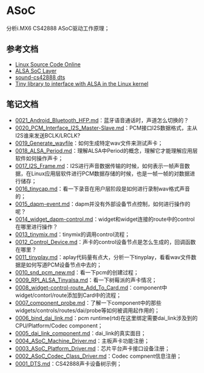 # ASoC

分析i.MX6 CS42888 ASoC驱动工作原理；

## 参考文档

* [Linux Source Code Online](https://elixir.bootlin.com/linux/latest/source)
* [ALSA SoC Layer](https://www.kernel.org/doc/html/v4.11/sound/soc/index.html)
* [sound-cs42888 dts](https://github.com/torvalds/linux/blob/master/arch/arm/boot/dts/imx6qdl-sabreauto.dtsi#L124)
* [Tiny library to interface with ALSA in the Linux kernel](https://github.com/tinyalsa/tinyalsa)

## 笔记文档

* [0021_Android_Bluetooth_HFP.md](docs/0021_Android_Bluetooth_HFP.md)：蓝牙语音通话时，声道怎么切换的？
* [0020_PCM_Interface_I2S_Master-Slave.md](docs/0020_PCM_Interface_I2S_Master-Slave.md)：PCM接口I2S数据格式，主从I2S谁来发送BCLK/LRCLK?
* [0019_Generate_wavfile](docs/0019_Generate_wavfile/README.md)：如何生成特定wav文件来测试声卡；
* [0018_ALSA_Period.md](docs/0018_ALSA_Period.md)：理解ALSA中Period的概念，理解它才能理解应用层软件如何操作声卡；
* [0017_I2S_Frame.md](docs/0017_I2S_Frame.md)：I2S进行声音数据传输的时候，如何表示一帧声音数据，在Linux应用层软件进行PCM数据存储的时候，也是一帧一帧的对数据进行储存；
* [0016_tinycap.md](docs/0016_tinycap.md)：看一下录音在用户层阶段是如何进行录制wav格式声音的；
* [0015_dapm-event.md](docs/0015_dapm-event.md)：dapm并没有外部设备节点控制，如何进行操作的呢？
* [0014_widget_dapm-control.md](docs/0014_widget_dapm-cmntrol.md)：widget和widget连接的route中的control在哪里进行操作？
* [0013_tinymix.md](docs/0013_tinymix.md)：tinymix的调用control流程；
* [0012_Control_Device.md](docs/0012_Control_Device.md)：声卡的control设备节点是怎么生成的，回调函数在哪里？
* [0011_tinyplay.md](docs/0011_tinyplay.md)：aplay代码量有点大，分析一下tinyplay，看看wav文件数据是如何写道PCM设备节点中去的；
* [0010_snd_pcm_new.md](docs/0010_snd_pcm_new.md)：看一下pcm的创建过程；
* [0009_RPI_ALSA_Tinyalsa.md](docs/0009_RPI_ALSA_Tinyalsa.md)：看一下树莓派的声卡情况；
* [0008_widget-control-route_Add_To_Card.md](docs/0008_widget-control-route_Add_To_Card.md)：component中widget/contorl/route添加到Card中的流程；
* [0007_component_probe.md](docs/0007_component_probe.md)：了解一下component中的那些widgets/controls/routes/dai/probe等如何被调用起作用的；
* [0006_bind_dai_link.md](docs/0006_bind_dai_link.md)：pcm runtime(rtd)在这里绑定需要dai_link涉及到的CPU/Platform/Codec component；
* [0005_dai_link_component.md](docs/0005_dai_link_component.md)：dai_link的真实面目；
* [0004_ASoC_Machine_Driver.md](docs/0004_ASoC_Machine_Driver.md)：主板声卡功能注册；
* [0003_ASoC_Platform_Driver.md](docs/0003_ASoC_Platform_Driver.md)：芯片平台声卡接口设备注册；
* [0002_ASoC_Codec_Class_Driver.md](docs/0002_ASoC_Codec_Class_Driver.md)：Codec compnent信息注册；
* [0001_DTS.md](docs/0001_DTS.md)：CS42888声卡设备树示例；